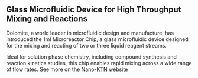 ## Glass Microfluidic Device for High Throughput Mixing and Reactions 

Dolomite, a world leader in microfluidic design and manufacture, has introduced the 1ml Microreactor Chip,
a glass microfluidic device designed for the mixing and reacting of two or three liquid reagent streams.
<!--break-->
Ideal for solution phase chemistry, including compound synthesis and reaction kinetics studies, this chip enables rapid mixing across a wide range of flow rates. See more on the [Nano-KTN website](http://newsweaver.co.uk/mntnetwork/e_article001471475.cfm?x=bfJtH9B,b58dPr8C)